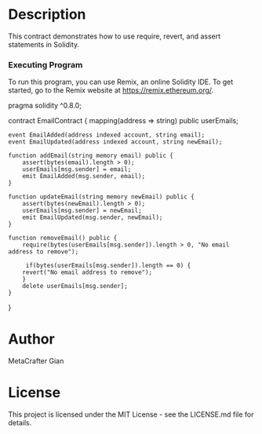 # Description

This contract demonstrates how to use require, revert, and assert statements in Solidity.

### Executing Program
To run this program, you can use Remix, an online Solidity IDE. To get started, go to the Remix website at https://remix.ethereum.org/.

pragma solidity ^0.8.0;

contract EmailContract {
    mapping(address => string) public userEmails; 

    event EmailAdded(address indexed account, string email);
    event EmailUpdated(address indexed account, string newEmail);

    function addEmail(string memory email) public {
        assert(bytes(email).length > 0);
        userEmails[msg.sender] = email; 
        emit EmailAdded(msg.sender, email);
    }

    function updateEmail(string memory newEmail) public {
        assert(bytes(newEmail).length > 0);
        userEmails[msg.sender] = newEmail; 
        emit EmailUpdated(msg.sender, newEmail);
    }

    function removeEmail() public {
        require(bytes(userEmails[msg.sender]).length > 0, "No email address to remove");
         
         if(bytes(userEmails[msg.sender]).length == 0) {
        revert("No email address to remove");
        }
        delete userEmails[msg.sender];
    }
}



# Author
MetaCrafter Gian

# License
This project is licensed under the MIT License - see the LICENSE.md file for details.
